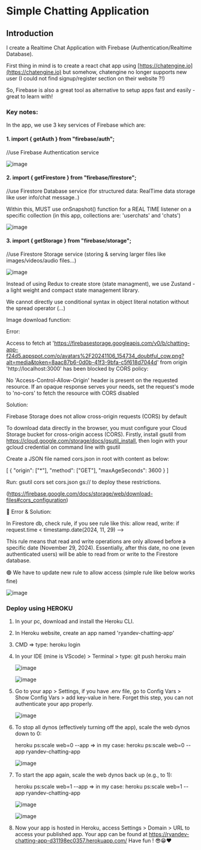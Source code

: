 # Simple Chatting Application



## Introduction

I create a Realtime Chat Application with Firebase (Authentication/Realtime Database).

First thing in mind is to create a react chat app using [https://chatengine.io](https://chatengine.io) but somehow, chatengine no longer supports new user (I could not find signup/register section on their website ?!)

So, Firebase is also a great tool as alternative to setup apps fast and easily - great to learn with!

### Key notes:

In the app, we use 3 key services of Firebase which are:

  #### 1. import { getAuth } from "firebase/auth"; 
  //use Firebase Authentication service

  ![image](https://github.com/user-attachments/assets/b9772269-65e3-4b00-aa9a-ac976ddbe338)

  #### 2. import { getFirestore } from "firebase/firestore"; 
  //use Firestore Database service (for structured data: RealTime data storage like user info/chat message..)

  Within this, MUST use onSnapshot() function for a REAL TIME listener on a specific collection (in this app, collections are: 'userchats' and 'chats')

  ![image](https://github.com/user-attachments/assets/e14761eb-a714-458c-b945-59273221966c)

  #### 3. import { getStorage } from "firebase/storage"; 
  //use Firestore Storage service (storing & serving larger files like images/videos/audio files...)

  ![image](https://github.com/user-attachments/assets/a0964a26-a262-4b39-8626-02ea5ff88a6d)

Instead of using Redux to create store (state managment), we use Zustand - a light weight and compact state management library.

We cannot directly use conditional syntax in object literal notation without the spread operator (...)

Image download function:

Error: 

Access to fetch at 'https://firebasestorage.googleapis.com/v0/b/chatting-app-f24d5.appspot.com/o/avatars%2F20241106_154734_doubtful_cow.png?alt=media&token=8aac87b6-0d0b-41f3-9bfa-c5f618d7044d' from origin 'http://localhost:3000' has been blocked by CORS policy: 

No 'Access-Control-Allow-Origin' header is present on the requested resource. If an opaque response serves your needs, set the request's mode to 'no-cors' to fetch the resource with CORS disabled

Solution: 

Firebase Storage does not allow cross-origin requests (CORS) by default

To download data directly in the browser, you must configure your Cloud Storage bucket for cross-origin access (CORS). Firstly, install gsutil from https://cloud.google.com/storage/docs/gsutil_install, then login with your gcloud credential on command line with gsutil

Create a JSON file named cors.json in root with content as below:

[
  {
    "origin": ["*"],
    "method": ["GET"],
    "maxAgeSeconds": 3600
  }
]

Run: gsutil cors set cors.json gs://<your-cloud-storage-bucket> to deploy these restrictions.

(https://firebase.google.com/docs/storage/web/download-files#cors_configuration)

🔴 Error & Solution:

In Firestore db, check rule, if  you see rule like this: allow read, write: if request.time < timestamp.date(2024, 11, 29) -->

This rule means that read and write operations are only allowed before a specific date (November 29, 2024). Essentially, after this date, no one (even authenticated users) will be able to read from or write to the Firestore database.

🟢 We have to update new rule to allow access (simple rule like below works fine)

![image](https://github.com/user-attachments/assets/e6d5cb11-2bfe-4536-a1d2-aa230e2b655c)


### Deploy using HEROKU

1. In your pc, download and install the Heroku CLI.

2. In Heroku website, create an app named 'ryandev-chatting-app'

3. CMD => type: heroku login

4. In your IDE (mine is VScode) > Terminal > type: git push heroku main

   ![image](https://github.com/user-attachments/assets/4501d890-7d5a-4584-9801-3f76cb295793)

   ![image](https://github.com/user-attachments/assets/1d63e7bd-02ca-4239-94f8-0713daa32c8f)

5. Go to your app > Settings, if you have .env file, go to Config Vars > Show Config Vars > add key-value in here. Forget this step, you can not authenticate your app properly. 

   ![image](https://github.com/user-attachments/assets/02a425a3-a9b8-4810-a3a9-a68beacac133)

6. To stop all dynos (effectively turning off the app), scale the web dynos down to 0:

   heroku ps:scale web=0 --app <app-name> => in my case: heroku ps:scale web=0 --app ryandev-chatting-app

   ![image](https://github.com/user-attachments/assets/4dbda06a-ec68-499b-85d4-8f8390c7d070)


8. To start the app again, scale the web dynos back up (e.g., to 1):

   heroku ps:scale web=1 --app <app-name> => in my case:  heroku ps:scale web=1 --app ryandev-chatting-app

   ![image](https://github.com/user-attachments/assets/1b16abc4-c2ff-4563-b56a-68c9010a5d17)

   ![image](https://github.com/user-attachments/assets/973cf472-4cd8-4f64-afee-d2a40a502d70)


9. Now your app is hosted in Heroku, access Settings > Domain > URL to access your published app.
   Your app can be found at https://ryandev-chatting-app-d31198ec0357.herokuapp.com/
   Have fun ! 😎😁❤




